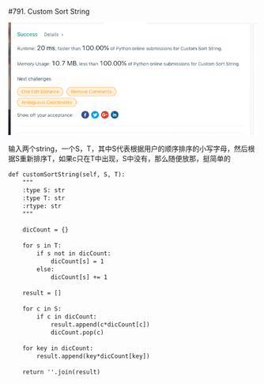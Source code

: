 #791. Custom Sort String

![avatar](https://github.com/AlexQianYi/Leetcode2019Winter/blob/master/屏幕快照%202019-02-18%20下午10.18.25.png)

输入两个string，一个S，T，其中S代表根据用户的顺序排序的小写字母，然后根据S重新排序T，如果c只在T中出现，S中没有，那么随便放那，挺简单的

    def customSortString(self, S, T):
        """
        :type S: str
        :type T: str
        :rtype: str
        """
        
        dicCount = {}
        
        for s in T:
            if s not in dicCount:
                dicCount[s] = 1
            else:
                dicCount[s] += 1
        
        result = []
        
        for c in S:
            if c in dicCount:
                result.append(c*dicCount[c])
                dicCount.pop(c)
        
        for key in dicCount:
            result.append(key*dicCount[key])
            
        return ''.join(result)